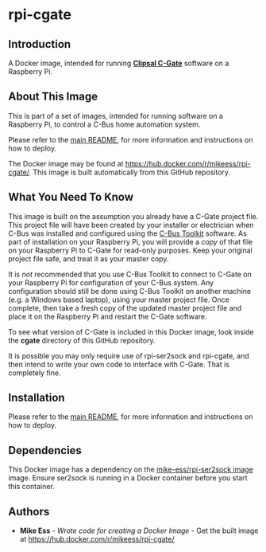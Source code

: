 # rpi-cgate

## Introduction

A Docker image, intended for running [**Clipsal C-Gate**](http://www2.clipsal.com/cis/technical/downloads/c-gate) software on a Raspberry Pi.

## About This Image

This is part of a set of images, intended for running software on a Raspberry Pi, to control a C-Bus home automation system.

Please refer to the [main README](https://github.com/mike-ess/rpi-clipsal-cbus-main/blob/master/README.md), for more information and instructions on how to deploy.

The Docker image may be found at <https://hub.docker.com/r/mikeess/rpi-cgate/>. This image is built automatically from this GitHub repository.

## What You Need To Know

This image is built on the assumption you already have a C-Gate project file. This project file will have been created by your installer or electrician when C-Bus was installed and configured using the [C-Bus Toolkit](http://www2.clipsal.com/cis/technical/downloads/c-bus_toolkit) software. As part of installation on your Raspberry Pi, you will provide a *copy* of that file on your Raspberry Pi to C-Gate for read-only purposes. Keep your original project file safe, and treat it as your master copy.

It is *not* recommended that you use C-Bus Toolkit to connect to C-Gate on your Raspberry Pi for configuration of your C-Bus system. Any configuration should still be done using C-Bus Toolkit on another machine (e.g. a Windows based laptop), using your master project file. Once complete, then take a fresh copy of the updated master project file and place it on the Raspberry Pi and restart the C-Gate software.

To see what version of C-Gate is included in this Docker image, look inside the **cgate** directory of this GitHub repository.

It is possible you may only require use of rpi-ser2sock and rpi-cgate, and then intend to write your own code to interface with C-Gate. That is completely fine.

## Installation

Please refer to the [main README](https://github.com/mike-ess/rpi-clipsal-cbus-main/blob/master/README.md), for more information and instructions on how to deploy.

## Dependencies

This Docker image has a dependency on the [mike-ess/rpi-ser2sock image](https://github.com/mike-ess/rpi-ser2sock) image. Ensure ser2sock is running in a Docker container before you start this container.

## Authors

* **Mike Ess** - *Wrote code for creating a Docker Image* - Get the built image at https://hub.docker.com/r/mikeess/rpi-cgate/
